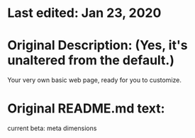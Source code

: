 # Last edited: Jan 23, 2020	

# Original Description: (Yes, it's unaltered from the default.)
Your very own basic web page, ready for you to customize.

# Original README.md text:
current beta: meta dimensions
